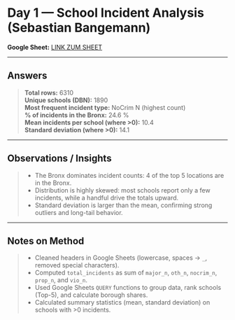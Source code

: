 # Day 1 — School Incident Analysis (Sebastian Bangemann)

**Google Sheet:** [LINK ZUM SHEET](https://docs.google.com/spreadsheets/d/1aLdL3B2-2NSRJxSOujMgGl3QZxfmviDFZHhkuVlgXPI/edit?usp=sharing)  

---

## Answers

> **Total rows:** 6310  
> **Unique schools (DBN):** 1890  
> **Most frequent incident type:** NoCrim N (highest count)  
> **% of incidents in the Bronx:** 24.6 %  
> **Mean incidents per school (where >0):** 10.4  
> **Standard deviation (where >0):** 14.1  

---
 
## Observations / Insights

> - The Bronx dominates incident counts: 4 of the top 5 locations are in the Bronx.  
> - Distribution is highly skewed: most schools report only a few incidents, while a handful drive the totals upward.  
> - Standard deviation is larger than the mean, confirming strong outliers and long-tail behavior.  

---

## Notes on Method

> - Cleaned headers in Google Sheets (lowercase, spaces → `_`, removed special characters).  
> - Computed `total_incidents` as sum of `major_n`, `oth_n`, `nocrim_n`, `prop_n`, and `vio_n`.  
> - Used Google Sheets `QUERY` functions to group data, rank schools (Top-5), and calculate borough shares.  
> - Calculated summary statistics (mean, standard deviation) on schools with >0 incidents.  
